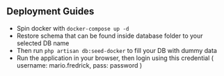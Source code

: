 ## Deployment Guides

- Spin docker with ```docker-compose up -d```
- Restore schema that can be found inside database folder to your selected DB name
- Then run ```php artisan db:seed-docker``` to fill your DB with dummy data
- Run the application in your browser, then login using this credential ( username: mario.fredrick, pass: password )
